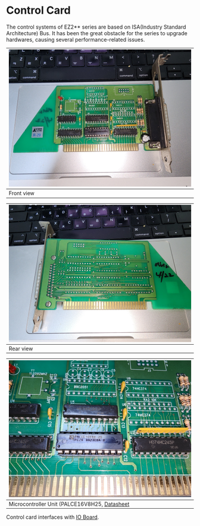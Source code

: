 # Control Card
The control systems of EZ2** series are based on ISA(Industry Standard Architecture) Bus. It has been the great obstacle for the series to upgrade hardwares, causing several performance-related issues.

|![Front view of the control card.](docs/images/isa-control-card-front.jpg)|
|---|
|Front view|

|![Rear view of the control card.](docs/images/isa-control-card-rear.jpg)|
|---|
|Rear view|

|![Microcontroller Unit of the control card.](docs/images/isa-control-card-mcu.jpg)|
|---|
|Microcontroller Unit (PALCE16V8H25, [Datasheet](docs/datasheets/PALCE16V8.PDF)|

Control card interfaces with [IO Board](docs/IO_BOARD.md).
